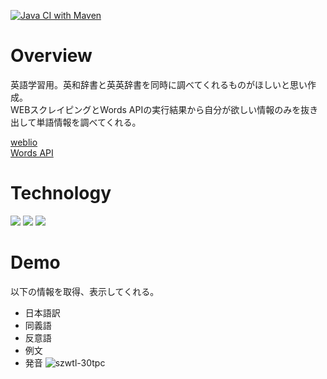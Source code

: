 [![Java CI with Maven](https://github.com/mattaila/MyDictionary/actions/workflows/maven.yml/badge.svg)](https://github.com/mattaila/MyDictionary/actions/workflows/maven.yml)

# Overview
英語学習用。英和辞書と英英辞書を同時に調べてくれるものがほしいと思い作成。  
WEBスクレイピングとWords APIの実行結果から自分が欲しい情報のみを抜き出して単語情報を調べてくれる。

[weblio](https://ejje.weblio.jp/#google_vignette)  
[Words API](https://www.wordsapi.com/)


# Technology
![](https://img.shields.io/badge/Java-17.0.10-green)
![](https://img.shields.io/badge/Apache_Maven-3.9.5-green)
![](https://img.shields.io/badge/Spring_Boot-3.2.2-green)

# Demo
以下の情報を取得、表示してくれる。
- 日本語訳
- 同義語
- 反意語
- 例文
- 発音
![szwtl-30tpc](https://github.com/mattaila/MyDictionary/assets/41294834/1c554f57-9053-4303-9959-1976f8c975e4)


